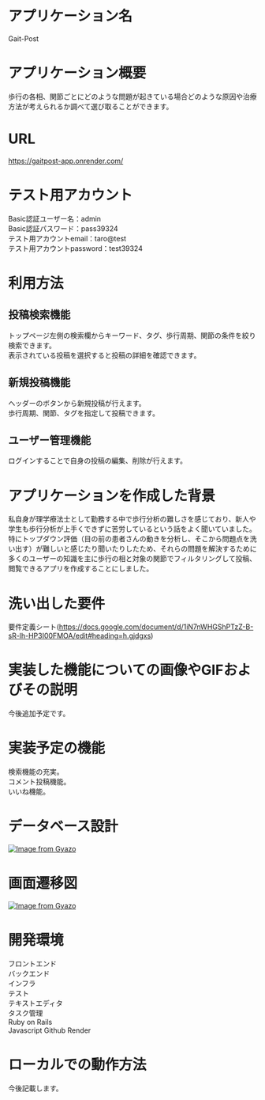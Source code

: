 # アプリケーション名

  Gait-Post

# アプリケーション概要

  歩行の各相、関節ごとにどのような問題が起きている場合どのような原因や治療方法が考えられるか調べて選び取ることができます。

# URL

  https://gaitpost-app.onrender.com/

# テスト用アカウント

  Basic認証ユーザー名：admin  
  Basic認証パスワード：pass39324  
  テスト用アカウントemail：taro@test  
  テスト用アカウントpassword：test39324  

# 利用方法

  ## 投稿検索機能

  トップページ左側の検索欄からキーワード、タグ、歩行周期、関節の条件を絞り検索できます。  
  表示されている投稿を選択すると投稿の詳細を確認できます。  

  ## 新規投稿機能

  ヘッダーのボタンから新規投稿が行えます。  
  歩行周期、関節、タグを指定して投稿できます。

  ## ユーザー管理機能

  ログインすることで自身の投稿の編集、削除が行えます。

# アプリケーションを作成した背景

  私自身が理学療法士として勤務する中で歩行分析の難しさを感じており、新人や学生も歩行分析が上手くできずに苦労しているという話をよく聞いていました。特にトップダウン評価（目の前の患者さんの動きを分析し、そこから問題点を洗い出す）が難しいと感じたり聞いたりしたため、それらの問題を解決するために多くのユーザーの知識を主に歩行の相と対象の関節でフィルタリングして投稿、閲覧できるアプリを作成することにしました。

# 洗い出した要件

  要件定義シート(https://docs.google.com/document/d/1iN7nWHGShPTzZ-B-sR-lh-HP3I00FMOA/edit#heading=h.gjdgxs)

# 実装した機能についての画像やGIFおよびその説明

  今後追加予定です。

# 実装予定の機能

  検索機能の充実。  
  コメント投稿機能。  
  いいね機能。  

# データベース設計

  [![Image from Gyazo](https://i.gyazo.com/2e504b0b789406a8964989cb760da38e.png)](https://gyazo.com/2e504b0b789406a8964989cb760da38e)

# 画面遷移図

  [![Image from Gyazo](https://i.gyazo.com/43426d6f77c4cbd96a7230342cd04c45.png)](https://gyazo.com/43426d6f77c4cbd96a7230342cd04c45)

# 開発環境

  フロントエンド  
  バックエンド  
  インフラ  
  テスト  
  テキストエディタ  
  タスク管理  
  Ruby on Rails  
  Javascript
  Github
  Render

# ローカルでの動作方法

  今後記載します。